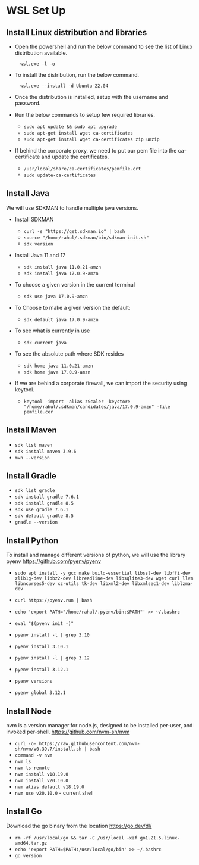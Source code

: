 # WSL Set Up

## Install Linux distribution and libraries

- Open the powershell and run the below command to see the list of Linux distribution available.

        wsl.exe -l -o

- To install the distribution, run the below command.

        wsl.exe --install -d Ubuntu-22.04

- Once the distribution is installed, setup with the username and password.

- Run the below commands to setup few required libraries.

    -   ```sudo apt update && sudo apt upgrade```
    -   ```sudo apt-get install wget ca-certificates```
    -   ```sudo apt-get install wget ca-certificates zip unzip```

- If behind the corporate proxy, we need to put our pem file into the ca-certificate and update the certificates.

    -   ```/usr/local/share/ca-certificates/pemfile.crt```
    -   ```sudo update-ca-certificates```

## Install Java

We will use SDKMAN to handle multiple java versions.

- Install SDKMAN

    - ```curl -s "https://get.sdkman.io" | bash```
    - ```source "/home/rahul/.sdkman/bin/sdkman-init.sh"```
    - ```sdk version```

- Install Java 11 and 17

    - ```sdk install java 11.0.21-amzn``` 
    - ```sdk install java 17.0.9-amzn```

- To choose a given version in the current terminal

    - ```sdk use java 17.0.9-amzn```

- To Choose to make a given version the default:

    - ```sdk default java 17.0.9-amzn```
    
- To see what is currently in use

    - ```sdk current java```

- To see the absolute path where SDK resides

    - ```sdk home java 11.0.21-amzn```
    - ```sdk home java 17.0.9-amzn```

- If we are behind a corporate firewall, we can import the security using keytool.

   - ```keytool -import -alias zScaler -keystore  "/home/rahul/.sdkman/candidates/java/17.0.9-amzn" -file pemfile.cer```
    

## Install Maven

- ```sdk list maven```
- ```sdk install maven 3.9.6``` 
- ```mvn --version```

## Install Gradle

- ```sdk list gradle```
- ```sdk install gradle 7.6.1```
- ```sdk install gradle 8.5```
- ```sdk use gradle 7.6.1```
- ```sdk default gradle 8.5```
- ```gradle --version```

## Install Python

To install and manage different versions of python, we will use the library pyenv https://github.com/pyenv/pyenv

- ```sudo apt install -y gcc make build-essential libssl-dev libffi-dev zlib1g-dev libbz2-dev libreadline-dev libsqlite3-dev wget curl llvm libncurses5-dev xz-utils tk-dev libxml2-dev libxmlsec1-dev liblzma-dev```

- ```curl https://pyenv.run | bash```
- ```echo 'export PATH="/home/rahul/.pyenv/bin:$PATH"' >> ~/.bashrc```
- ```eval "$(pyenv init -)"```
- ```pyenv install -l | grep 3.10```
- ```pyenv install 3.10.1```
- ```pyenv install -l | grep 3.12```
- ```pyenv install 3.12.1```
- ```pyenv versions```
- ```pyenv global 3.12.1```

## Install Node

nvm is a version manager for node.js, designed to be installed per-user, and invoked per-shell. https://github.com/nvm-sh/nvm

- ```curl -o- https://raw.githubusercontent.com/nvm-sh/nvm/v0.39.7/install.sh | bash```
- ```command -v nvm```
- ```nvm ls```
- ```nvm ls-remote```
- ```nvm install v18.19.0```
- ```nvm install v20.10.0```
- ```nvm alias default v18.19.0```
- ```nvm use v20.10.0``` - current shell

## Install Go

Download the go binary from the location https://go.dev/dl/

- ```rm -rf /usr/local/go && tar -C /usr/local -xzf go1.21.5.linux-amd64.tar.gz```
- ```echo 'export PATH=$PATH:/usr/local/go/bin' >> ~/.bashrc```
- ```go version```